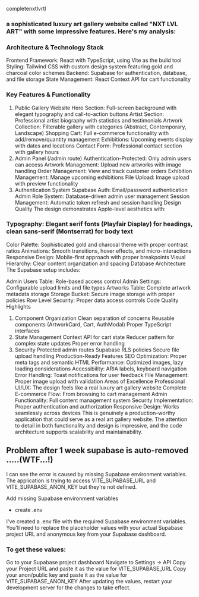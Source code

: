 completenxtlvrtl

### a sophisticated luxury art gallery website called "NXT LVL ART" with some impressive features. Here's my analysis:

### Architecture & Technology Stack
Frontend Framework: React with TypeScript, using Vite as the build tool
Styling: Tailwind CSS with custom design system featuring gold and charcoal color schemes
Backend: Supabase for authentication, database, and file storage
State Management: React Context API for cart functionality

### Key Features & Functionality
1. Public Gallery Website
Hero Section: Full-screen background with elegant typography and call-to-action buttons
Artist Section: Professional artist biography with statistics and testimonials
Artwork Collection: Filterable gallery with categories (Abstract, Contemporary, Landscape)
Shopping Cart: Full e-commerce functionality with add/remove/quantity management
Exhibitions: Upcoming events display with dates and locations
Contact Form: Professional contact section with gallery hours
2. Admin Panel (/admin route)
Authentication-Protected: Only admin users can access
Artwork Management: Upload new artworks with image handling
Order Management: View and track customer orders
Exhibition Management: Manage upcoming exhibitions
File Upload: Image upload with preview functionality
3. Authentication System
Supabase Auth: Email/password authentication
Admin Role System: Database-driven admin user management
Session Management: Automatic token refresh and session handling
Design Quality
The design demonstrates Apple-level aesthetics with:

### Typography: Elegant serif fonts (Playfair Display) for headings, clean sans-serif (Montserrat) for body text
Color Palette: Sophisticated gold and charcoal theme with proper contrast ratios
Animations: Smooth transitions, hover effects, and micro-interactions
Responsive Design: Mobile-first approach with proper breakpoints
Visual Hierarchy: Clear content organization and spacing
Database Architecture
The Supabase setup includes:

Admin Users Table: Role-based access control
Admin Settings: Configurable upload limits and file types
Artworks Table: Complete artwork metadata storage
Storage Bucket: Secure image storage with proper policies
Row Level Security: Proper data access controls
Code Quality Highlights
1. Component Organization
Clean separation of concerns
Reusable components (ArtworkCard, Cart, AuthModal)
Proper TypeScript interfaces
2. State Management
Context API for cart state
Reducer pattern for complex state updates
Proper error handling
3. Security
Protected admin routes
Supabase RLS policies
Secure file upload handling
Production-Ready Features
SEO Optimization: Proper meta tags and semantic HTML
Performance: Optimized images, lazy loading considerations
Accessibility: ARIA labels, keyboard navigation
Error Handling: Toast notifications for user feedback
File Management: Proper image upload with validation
Areas of Excellence
Professional UI/UX: The design feels like a real luxury art gallery website
Complete E-commerce Flow: From browsing to cart management
Admin Functionality: Full content management system
Security Implementation: Proper authentication and authorization
Responsive Design: Works seamlessly across devices
This is genuinely a production-worthy application that could serve as a real art gallery website. The attention to detail in both functionality and design is impressive, and the code architecture supports scalability and maintainability.

## Problem after 1 week supabase is auto-removed .....(WTF...!)

I can see the error is caused by missing Supabase environment variables. The application is trying to access VITE_SUPABASE_URL and VITE_SUPABASE_ANON_KEY but they're not defined.

Add missing Supabase environment variables



  - create .env

I've created a .env file with the required Supabase environment variables. You'll need to replace the placeholder values with your actual Supabase project URL and anonymous key from your Supabase dashboard.

### To get these values:

  Go to your Supabase project dashboard
  Navigate to Settings → API
  Copy your Project URL and paste it as the value for VITE_SUPABASE_URL
  Copy your anon/public key and paste it as the value for VITE_SUPABASE_ANON_KEY
  After updating the values, restart your development server for the changes to take effect.


